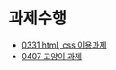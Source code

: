 # 과제수행
- [0331 html, css 이용과제](https://github.com/Hoonyyyy/ACADEMY/edit/main/3%EC%9B%94%205%EC%A3%BC%EC%B0%A8/3%EC%9B%94%2031%EC%9D%BC.MD#%ED%95%99%EC%9B%90%EA%B3%BC%EC%A0%9C)
- [0407 고양이 과제](https://github.com/Hoonyyyy/ACADEMY/blob/main/4%EC%9B%94%201%EC%A3%BC%EC%B0%A8/4%EC%9B%94%207%EC%9D%BC.MD#cat)
